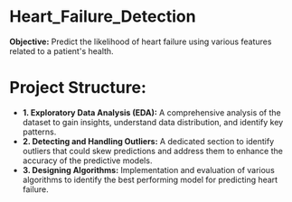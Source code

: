 # Heart_Failure_Detection

**Objective:** Predict the likelihood of heart failure using various features related to a patient's health.

# Project Structure:
+ **1. Exploratory Data Analysis (EDA):** A comprehensive analysis of the dataset to gain insights, understand data distribution, and identify key patterns.
+ **2. Detecting and Handling Outliers:** A dedicated section to identify outliers that could skew predictions and address them to enhance the accuracy of the predictive models.
+ **3. Designing Algorithms:** Implementation and evaluation of various algorithms to identify the best performing model for predicting heart failure.
